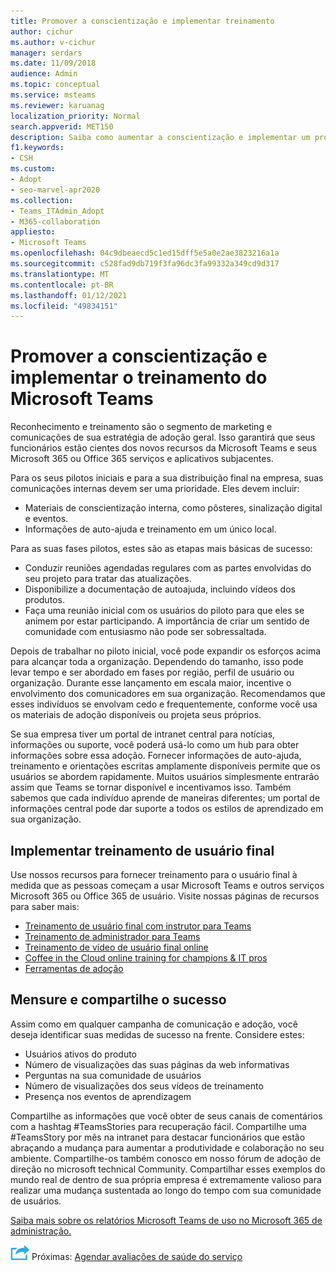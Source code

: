 ```yaml
---
title: Promover a conscientização e implementar treinamento
author: cichur
ms.author: v-cichur
manager: serdars
ms.date: 11/09/2018
audience: Admin
ms.topic: conceptual
ms.service: msteams
ms.reviewer: karuanag
localization_priority: Normal
search.appverid: MET150
description: Saiba como aumentar a conscientização e implementar um programa de treinamento para Microsoft Teams adoção.
f1.keywords:
- CSH
ms.custom:
- Adopt
- seo-marvel-apr2020
ms.collection:
- Teams_ITAdmin_Adopt
- M365-collaboration
appliesto:
- Microsoft Teams
ms.openlocfilehash: 04c9dbeaecd5c1ed15dff5e5a0e2ae3823216a1a
ms.sourcegitcommit: c528fad9db719f3fa96dc3fa99332a349cd9d317
ms.translationtype: MT
ms.contentlocale: pt-BR
ms.lasthandoff: 01/12/2021
ms.locfileid: "49834151"
---
```

# <a name="drive-awareness-and-implement-training-for-microsoft-teams"></a>Promover a conscientização e implementar o treinamento do Microsoft Teams

Reconhecimento e treinamento são o segmento de marketing e comunicações de sua estratégia de adoção geral. Isso garantirá que seus funcionários estão cientes dos novos recursos da Microsoft Teams e seus Microsoft 365 ou Office 365 serviços e aplicativos subjacentes.
   
Para os seus pilotos iniciais e para a sua distribuição final na empresa, suas comunicações internas devem ser uma prioridade. Eles devem incluir:

- Materiais de conscientização interna, como pôsteres, sinalização digital e eventos.
- Informações de auto-ajuda e treinamento em um único local.

Para as suas fases pilotos, estes são as etapas mais básicas de sucesso:

- Conduzir reuniões agendadas regulares com as partes envolvidas do seu projeto para tratar das atualizações.
- Disponibilize a documentação de autoajuda, incluindo vídeos dos produtos.
- Faça uma reunião inicial com os usuários do piloto para que eles se animem por estar participando. A importância de criar um sentido de comunidade com entusiasmo não pode ser sobressaltada.

Depois de trabalhar no piloto inicial, você pode expandir os esforços acima para alcançar toda a organização. Dependendo do tamanho, isso pode levar tempo e ser abordado em fases por região, perfil de usuário ou organização. Durante esse lançamento em escala maior, incentive o envolvimento dos comunicadores em sua organização. Recomendamos que esses indivíduos se envolvam cedo e frequentemente, conforme você usa os materiais de adoção disponíveis ou projeta seus próprios.

Se sua empresa tiver um portal de intranet central para notícias, informações ou suporte, você poderá usá-lo como um hub para obter informações sobre essa adoção. Fornecer informações de auto-ajuda, treinamento e orientações escritas amplamente disponíveis permite que os usuários se abordem rapidamente. Muitos usuários simplesmente entrarão assim que Teams se tornar disponível e incentivamos isso. Também sabemos que cada indivíduo aprende de maneiras diferentes; um portal de informações central pode dar suporte a todos os estilos de aprendizado em sua organização.

## <a name="implement-end-user-training"></a>Implementar treinamento de usuário final

Use nossos recursos para fornecer treinamento para o usuário final à medida que as pessoas começam a usar Microsoft Teams e outros serviços Microsoft 365 ou Office 365 de usuário. Visite nossas páginas de recursos para saber mais:

- [Treinamento de usuário final com instrutor para Teams](instructor-led-training-teams-landing-page.yml)
- [Treinamento de administrador para Teams](itadmin-readiness.md)
- [Treinamento de vídeo de usuário final online](https://support.office.com/article/microsoft-teams-video-training-4f108e54-240b-4351-8084-b1089f0d21d7)
- [Coffee in the Cloud online training for champions & IT pros](https://aka.ms/CoffeeintheCloud) 
- [Ferramentas de adoção](https://aka.ms/O365AdoptionTools)

## <a name="measure-and-share-success"></a>Mensure e compartilhe o sucesso

Assim como em qualquer campanha de comunicação e adoção, você deseja identificar suas medidas de sucesso na frente. Considere estes:

- Usuários ativos do produto
- Número de visualizações das suas páginas da web informativas
- Perguntas na sua comunidade de usuários
- Número de visualizações dos seus vídeos de treinamento
- Presença nos eventos de aprendizagem

Compartilhe as informações que você obter de seus canais de comentários com a hashtag #TeamsStories para recuperação fácil. Compartilhe uma #TeamsStory por mês na intranet para destacar funcionários que estão abraçando a mudança para aumentar a produtividade e colaboração no seu ambiente. Compartilhe-os também conosco em nosso fórum de adoção de direção no microsoft technical Community. Compartilhar esses exemplos do mundo real de dentro de sua própria empresa é extremamente valioso para realizar uma mudança sustentada ao longo do tempo com sua comunidade de usuários.

[Saiba mais sobre os relatórios Microsoft Teams de uso no Microsoft 365 de administração.](teams-activity-reports.md)

![Um ícone que representa as próximas etapas ](media/teams-adoption-next-icon.png) Próximas: [Agendar avaliações de saúde do serviço](teams-adoption-schedule-service-health-reviews.md)
